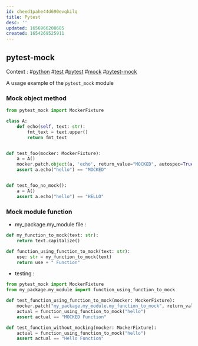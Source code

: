 ```yaml
---
id: cheed1pahe44d690evqkilq
title: Pytest
desc: ''
updated: 1656966208685
created: 1654269525911
---
```


## pytest-mock

Context : #[python]() #[test]() #[pytest]() #[mock]() #[pytest-mock]()

A usage example of the ```pytest_mock``` module

### Mock object method

```python
from pytest_mock import MockerFixture

class A:
    def echo(self, text: str):
        fmt_text = text.upper()
        return fmt_text


def test_foo(mocker: MockerFixture):
    a = A()
    mocker.patch.object(a, 'echo', return_value="MOCKED", autospec=True)
    assert a.echo("hello") == "MOCKED"


def test_foo_no_mock():
    a = A()
    assert a.echo("hello") == "HELLO"
```

### Mock module function

- my_package.my_module file :

```python
def my_function_to_mock(text: str):
    return text.capitalize()

def function_using_function_to_mock(text: str):
    use: str = my_function_to_mock(text)
    return use + " Function"
```

- testing :

```python
from pytest_mock import MockerFixture
from my_package.my_module import function_using_function_to_mock

def test_function_using_function_to_mock(mocker: MockerFixture):
    mocker.patch("my_package.my_module.my_function_to_mock", return_value="MOCKED")
    actual = function_using_function_to_mock("hello")
    assert actual == "MOCKED Function"

def test_function_without_mocking(mocker: MockerFixture):
    actual = function_using_function_to_mock("hello")
    assert actual == "Hello Function"

```
